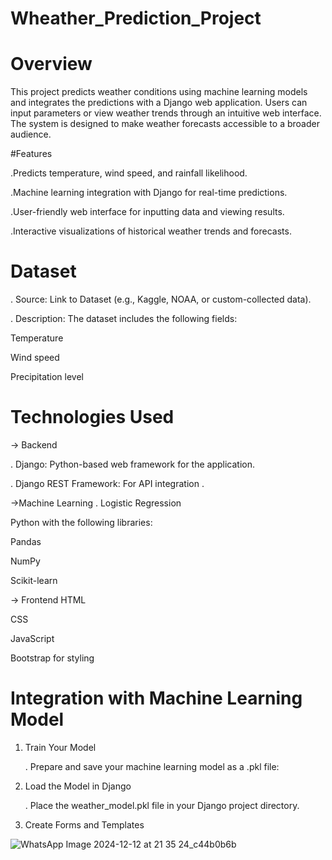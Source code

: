 
# Wheather_Prediction_Project

# Overview
This project predicts weather conditions using machine learning models and integrates the predictions with a Django web application. Users can input parameters or view weather trends through an intuitive web interface. The system is designed to make weather forecasts accessible to a broader audience.

#Features

.Predicts temperature,  wind speed, and rainfall likelihood.

.Machine learning integration with Django for real-time predictions.

.User-friendly web interface for inputting data and viewing results.

.Interactive visualizations of historical weather trends and forecasts.

# Dataset
. Source: Link to Dataset (e.g., Kaggle, NOAA, or custom-collected data).

. Description: The dataset includes the following fields:

Temperature

Wind speed

Precipitation level

# Technologies Used

-> Backend

. Django: Python-based web framework for the application.

. Django REST Framework: For API integration .

->Machine Learning
 . Logistic Regression

Python with the following libraries:

Pandas

NumPy

Scikit-learn


-> Frontend
HTML

CSS

JavaScript

Bootstrap for styling


# Integration with Machine Learning Model

1. Train Your Model

   . Prepare and save your machine learning model as a .pkl file:
  
2. Load the Model in Django

    . Place the weather_model.pkl file in your Django project directory.

3. Create Forms and Templates






![WhatsApp Image 2024-12-12 at 21 35 24_c44b0b6b](https://github.com/user-attachments/assets/ca3b02cc-9a24-4866-a1d6-d79eb3f34ba2)
